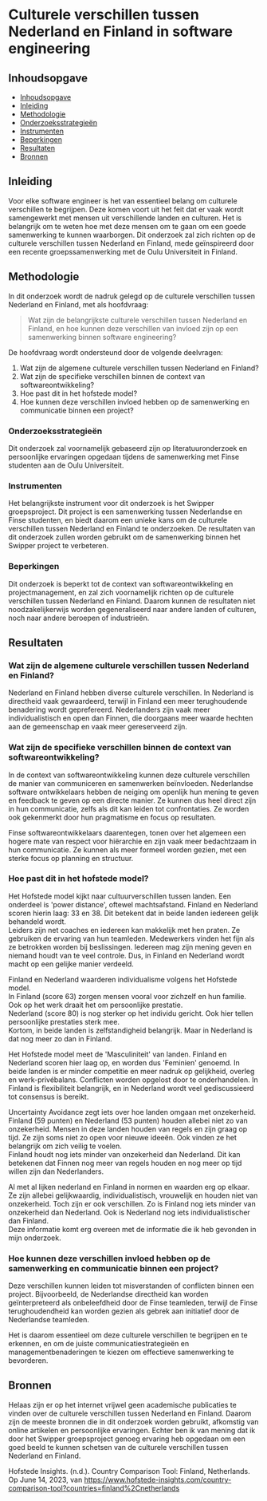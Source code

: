 # Culturele verschillen tussen Nederland en Finland in software engineering

## Inhoudsopgave

- [Inhoudsopgave](#inhoudsopgave)
- [Inleiding](#inleiding)
- [Methodologie](#methodologie)
- [Onderzoeksstrategieën](#onderzoeksstrategieën)
- [Instrumenten](#instrumenten)
- [Beperkingen](#beperkingen)
- [Resultaten](#resultaten)
- [Bronnen](#bronnen)

## Inleiding

Voor elke software engineer is het van essentieel belang om culturele verschillen te begrijpen. Deze komen voort uit het feit dat er vaak wordt samengewerkt met mensen uit verschillende landen en culturen. Het is belangrijk om te weten hoe met deze mensen om te gaan om een goede samenwerking te kunnen waarborgen. Dit onderzoek zal zich richten op de culturele verschillen tussen Nederland en Finland, mede geïnspireerd door een recente groepssamenwerking met de Oulu Universiteit in Finland.

## Methodologie

In dit onderzoek wordt de nadruk gelegd op de culturele verschillen tussen Nederland en Finland, met als hoofdvraag:

> Wat zijn de belangrijkste culturele verschillen tussen Nederland en Finland, en hoe kunnen deze verschillen van invloed zijn op een samenwerking binnen software engineering?

De hoofdvraag wordt ondersteund door de volgende deelvragen:

1. Wat zijn de algemene culturele verschillen tussen Nederland en Finland?
2. Wat zijn de specifieke verschillen binnen de context van softwareontwikkeling?
3. Hoe past dit in het hofstede model?
4. Hoe kunnen deze verschillen invloed hebben op de samenwerking en communicatie binnen een project?

### Onderzoeksstrategieën

Dit onderzoek zal voornamelijk gebaseerd zijn op literatuuronderzoek en persoonlijke ervaringen opgedaan tijdens de samenwerking met Finse studenten aan de Oulu Universiteit.

### Instrumenten

Het belangrijkste instrument voor dit onderzoek is het Swipper groepsproject. Dit project is een samenwerking tussen Nederlandse en Finse studenten, en biedt daarom een unieke kans om de culturele verschillen tussen Nederland en Finland te onderzoeken. De resultaten van dit onderzoek zullen worden gebruikt om de samenwerking binnen het Swipper project te verbeteren.

### Beperkingen

Dit onderzoek is beperkt tot de context van softwareontwikkeling en projectmanagement, en zal zich voornamelijk richten op de culturele verschillen tussen Nederland en Finland. Daarom kunnen de resultaten niet noodzakelijkerwijs worden gegeneraliseerd naar andere landen of culturen, noch naar andere beroepen of industrieën.

## Resultaten

### Wat zijn de algemene culturele verschillen tussen Nederland en Finland?<br/>
Nederland en Finland hebben diverse culturele verschillen. In Nederland is directheid vaak gewaardeerd, terwijl in Finland een meer terughoudende benadering wordt geprefereerd. Nederlanders zijn vaak meer individualistisch en open dan Finnen, die doorgaans meer waarde hechten aan de gemeenschap en vaak meer gereserveerd zijn.

### Wat zijn de specifieke verschillen binnen de context van softwareontwikkeling?<br/>
In de context van softwareontwikkeling kunnen deze culturele verschillen de manier van communiceren en samenwerken beïnvloeden. Nederlandse software ontwikkelaars hebben de neiging om openlijk hun mening te geven en feedback te geven op een directe manier. Ze kunnen dus heel direct zijn in hun communicatie, zelfs als dit kan leiden tot confrontaties. Ze worden ook gekenmerkt door hun pragmatisme en focus op resultaten.

Finse softwareontwikkelaars daarentegen, tonen over het algemeen een hogere mate van respect voor hiërarchie en zijn vaak meer bedachtzaam in hun communicatie. Ze kunnen als meer formeel worden gezien, met een sterke focus op planning en structuur.


### Hoe past dit in het hofstede model?<br/>
Het Hofstede model kijkt naar cultuurverschillen tussen landen. Een onderdeel is 'power distance', oftewel machtsafstand. Finland en Nederland scoren hierin laag: 33 en 38. Dit betekent dat in beide landen iedereen gelijk behandeld wordt. <br/> 
Leiders zijn net coaches en iedereen kan makkelijk met hen praten. Ze gebruiken de ervaring van hun teamleden. Medewerkers vinden het fijn als ze betrokken worden bij beslissingen. Iedereen mag zijn mening geven en niemand houdt van te veel controle. Dus, in Finland en Nederland wordt macht op een gelijke manier verdeeld. 

Finland en Nederland waarderen individualisme volgens het Hofstede model. <br/>
In Finland (score 63) zorgen mensen vooral voor zichzelf en hun familie. Ook op het werk draait het om persoonlijke prestatie. <br/>
Nederland (score 80) is nog sterker op het individu gericht. Ook hier tellen persoonlijke prestaties sterk mee. <br/>
Kortom, in beide landen is zelfstandigheid belangrijk. Maar in Nederland is dat nog meer zo dan in Finland.

Het Hofstede model meet de 'Masculiniteit' van landen. Finland en Nederland scoren hier laag op, en worden dus 'Feminien' genoemd. In beide landen is er minder competitie en meer nadruk op gelijkheid, overleg en werk-privébalans. Conflicten worden opgelost door te onderhandelen. In Finland is flexibiliteit belangrijk, en in Nederland wordt veel gediscussieerd tot consensus is bereikt.

Uncertainty Avoidance zegt iets over hoe landen omgaan met onzekerheid.<br/>
Finland (59 punten) en Nederland (53 punten) houden allebei niet zo van onzekerheid. Mensen in deze landen houden van regels en zijn graag op tijd. Ze zijn soms niet zo open voor nieuwe ideeën. Ook vinden ze het belangrijk om zich veilig te voelen. <br/>
Finland houdt nog iets minder van onzekerheid dan Nederland. Dit kan betekenen dat Finnen nog meer van regels houden en nog meer op tijd willen zijn dan Nederlanders.

Al met al lijken nederland en Finland in normen en waarden erg op elkaar. Ze zijn allebei gelijkwaardig, individualistisch, vrouwelijk en houden niet van onzekerheid. Toch zijn er ook verschillen. Zo is Finland nog iets minder van onzekerheid dan Nederland. Ook is Nederland nog iets individualistischer dan Finland. <br/>
Deze informatie komt erg overeen met de informatie die ik heb gevonden in mijn onderzoek. 

### Hoe kunnen deze verschillen invloed hebben op de samenwerking en communicatie binnen een project?<br/>
Deze verschillen kunnen leiden tot misverstanden of conflicten binnen een project. Bijvoorbeeld, de Nederlandse directheid kan worden geïnterpreteerd als onbeleefdheid door de Finse teamleden, terwijl de Finse terughoudendheid kan worden gezien als gebrek aan initiatief door de Nederlandse teamleden.

Het is daarom essentieel om deze culturele verschillen te begrijpen en te erkennen, en om de juiste communicatiestrategieën en managementbenaderingen te kiezen om effectieve samenwerking te bevorderen.

## Bronnen

Helaas zijn er op het internet vrijwel geen academische publicaties te vinden over de culturele verschillen tussen Nederland en Finland. Daarom zijn de meeste bronnen die in dit onderzoek worden gebruikt, afkomstig van online artikelen en persoonlijke ervaringen.
Echter ben ik van mening dat ik door het Swipper groepsproject genoeg ervaring heb opgedaan om een goed beeld te kunnen schetsen van de culturele verschillen tussen Nederland en Finland.

Hofstede Insights. (n.d.). Country Comparison Tool: Finland, Netherlands. Op June 14, 2023, van https://www.hofstede-insights.com/country-comparison-tool?countries=finland%2Cnetherlands

